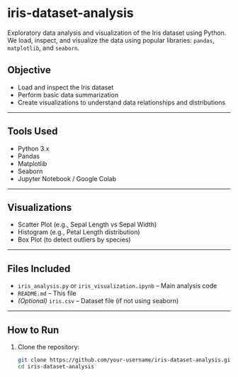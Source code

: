# iris-dataset-analysis
Exploratory data analysis and visualization of the Iris dataset using Python. 
We load, inspect, and visualize the data using popular libraries: `pandas`, `matplotlib`, and `seaborn`.

##  Objective

- Load and inspect the Iris dataset
- Perform basic data summarization
- Create visualizations to understand data relationships and distributions

---

##  Tools Used

- Python 3.x
- Pandas
- Matplotlib
- Seaborn
- Jupyter Notebook / Google Colab

---

##  Visualizations

- Scatter Plot (e.g., Sepal Length vs Sepal Width)
- Histogram (e.g., Petal Length distribution)
- Box Plot (to detect outliers by species)

---

##  Files Included

- `iris_analysis.py` or `iris_visualization.ipynb` – Main analysis code
- `README.md` – This file
- *(Optional)* `iris.csv` – Dataset file (if not using seaborn)

---

##  How to Run

1. Clone the repository:
   ```bash
   git clone https://github.com/your-username/iris-dataset-analysis.git
   cd iris-dataset-analysis
